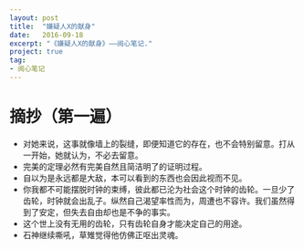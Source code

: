 ```yaml
---
layout: post
title:  "嫌疑人X的献身"
date:   2016-09-18
excerpt: "《嫌疑人X的献身》——阅心笔记."
project: true
tag:
- 阅心笔记 
---
```


# 摘抄（第一遍）
* 对她来说，这事就像墙上的裂缝，即便知道它的存在，也不会特别留意。打从一开始，她就认为，不必去留意。
* 完美的定理必然有完美自然且简洁明了的证明过程。
* 自以为是永远都是大敌，本可以看到的东西也会因此视而不见。
* 你我都不可能摆脱时钟的束缚，彼此都已沦为社会这个时钟的齿轮。一旦少了齿轮，时钟就会出乱子。纵然自己渴望率性而为，周遭也不容许。我们虽然得到了安定，但失去自由却也是不争的事实。
* 这个世上没有无用的齿轮，只有齿轮自身才能决定自己的用途。
* 石神继续嘶吼，草雉觉得他仿佛正呕出灵魂。

